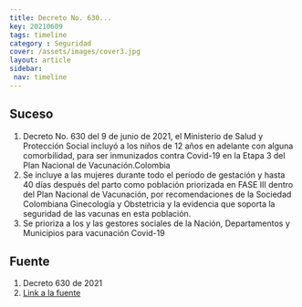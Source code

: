 ```yaml
---
title: Decreto No. 630...
key: 20210609
tags: timeline
category : Seguridad
cover: /assets/images/cover3.jpg
layout: article
sidebar:
 nav: timeline
---
```


## Suceso
1. Decreto No. 630 del 9 de junio de 2021, el Ministerio de Salud y Protección Social incluyó a los niños de 12 años en adelante con alguna comorbilidad, para ser inmunizados contra Covid-19 en la Etapa 3 del Plan Nacional de Vacunación.Colombia
2. Se incluye a las mujeres durante todo el período de gestación y hasta 40 días después del parto como población priorizada en FASE III dentro del Plan Nacional de Vacunación, por recomendaciones de la Sociedad Colombiana Ginecología y Obstetricia y la evidencia que soporta la seguridad de las vacunas en esta población. 
3. Se prioriza a los y las gestores sociales de la Nación, Departamentos y Municipios para vacunación Covid-19
## Fuente
1. Decreto 630 de 2021
2. [Link a la fuente](https://bogota.gov.co/mi-ciudad/salud/si-estoy-en-embarazo-puedo-aplicarme-la-vacuna-contra-el-covidZ)